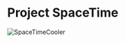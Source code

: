 # Project SpaceTime



![SpaceTimeCooler](https://user-images.githubusercontent.com/71661926/124883860-9bf3f400-df86-11eb-9919-b69f961eeeac.gif)

